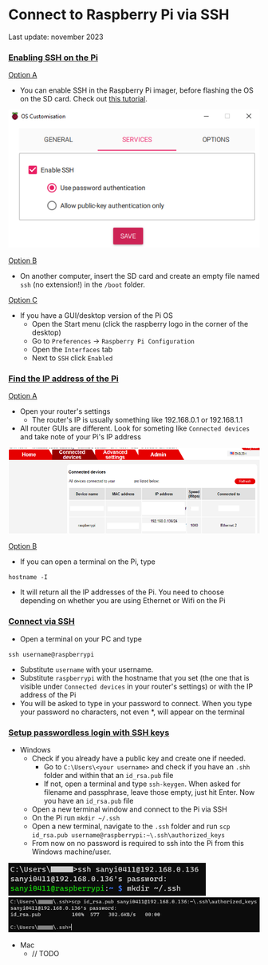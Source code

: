 # Connect to Raspberry Pi via SSH
Last update: november 2023

### <u>Enabling SSH on the Pi</u>
<u>Option A</u>
- You can enable SSH in the Raspberry Pi imager, before flashing the OS on the SD card. Check out [this tutorial]().

![](images/1.png)

<u>Option B</u>
- On another computer, insert the SD card and create an empty file named `ssh` (no extension!) in the `/boot` folder.

<u>Option C</u>
- If you have a GUI/desktop version of the Pi OS
    - Open the Start menu (click the raspberry logo in the corner of the desktop)
    - Go to `Preferences` -> `Raspberry Pi Configuration`
    - Open the `Interfaces` tab
    - Next to `SSH` click `Enabled`

### <u>Find the IP address of the Pi</u>
<u>Option A</u>
- Open your router's settings
    - The router's IP is usually something like 192.168.0.1 or 192.168.1.1
- All router GUIs are different. Look for someting like `Connected devices` and take note of your Pi's IP address

![](images/2.png)

<u>Option B</u>
- If you can open a terminal on the Pi, type
```
hostname -I
```

- It will return all the IP addresses of the Pi. You need to choose depending on whether you are using Ethernet or Wifi on the Pi

### <u>Connect via SSH</u>
- Open a terminal on your PC and type
```
ssh username@raspberrypi
```
- Substitute `username` with your username.
- Substitute `raspberrypi` with the hostname that you set (the one that is visible under `Connected devices` in your router's settings) or with the IP address of the Pi
- You will be asked to type in your password to connect. When you type your password no characters, not even *, will appear on the terminal

### <u>Setup passwordless login with SSH keys</u>

- Windows
    - Check if you already have a public key and create one if needed.
        - Go to `C:\Users\<your username>` and check if you have an `.shh` folder and within that an `id_rsa.pub` file
        - If not, open a terminal and type `ssh-keygen`. When asked for filename and passphrase, leave those empty, just hit Enter. Now you have an `id_rsa.pub` file
    - Open a new terminal window and connect to the Pi via SSH
    - On the Pi run `mkdir ~/.ssh`
    - Open a new terminal, navigate to the `.ssh` folder and run `scp id_rsa.pub username@raspberrypi:~\.ssh\authorized_keys`
    - From now on no password is required to ssh into the Pi from this Windows machine/user.

![](images/3.png)
![](images/4.png)


- Mac
    - // TODO